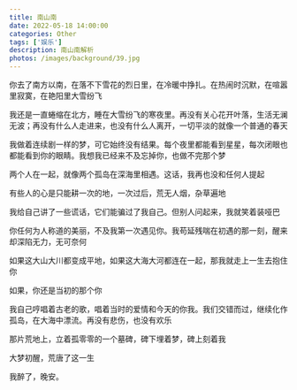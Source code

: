 ```yaml
---
title: 南山南
date: 2022-05-18 14:00:00
categories: Other
tags: ['娱乐'] 
description: 南山南解析
photos: /images/background/39.jpg
---
```

<!-- more -->
你去了南方以南，在落不下雪花的烈日里，在冷暖中挣扎。在热闹时沉默，在喧嚣里寂寞，在艳阳里大雪纷飞

我还是一直蜷缩在北方，睡在大雪纷飞的寒夜里。再没有关心花开叶落，生活无澜无波；再没有什么人走进来，也没有什么人离开，一切平淡的就像一个普通的春天

我做着连续剧一样的梦，可它始终没有结果。每个夜里都能看到星星，每次闭眼也都能看到你的眼睛。我想我已经来不及忘掉你，也做不完那个梦

两个人在一起，就像两个孤岛在深海里相遇。这话，我再也没和任何人提起

有些人的心是只能耕一次的地，一次过后，荒无人烟，杂草遍地

我给自己讲了一些谎话，它们能骗过了我自己。但别人问起来，我就笑着装哑巴

你任何为人称道的美丽，不及我第一次遇见你。我苟延残喘在初遇的那一刻，醒来却深陷无力，无可奈何

如果这大山大川都变成平地，如果这大海大河都连在一起，那我就走上一生去抱住你

如果，你还是当初的那个你

我自己哼唱着古老的歌，唱着当时的爱情和今天的你我。我们交错而过，继续化作孤岛，在大海中漂流。再没有悲伤，也没有欢乐

那片荒地上，立着孤零零的一个墓碑，碑下埋着梦，碑上刻着我

大梦初醒，荒唐了这一生

我醉了，晚安。